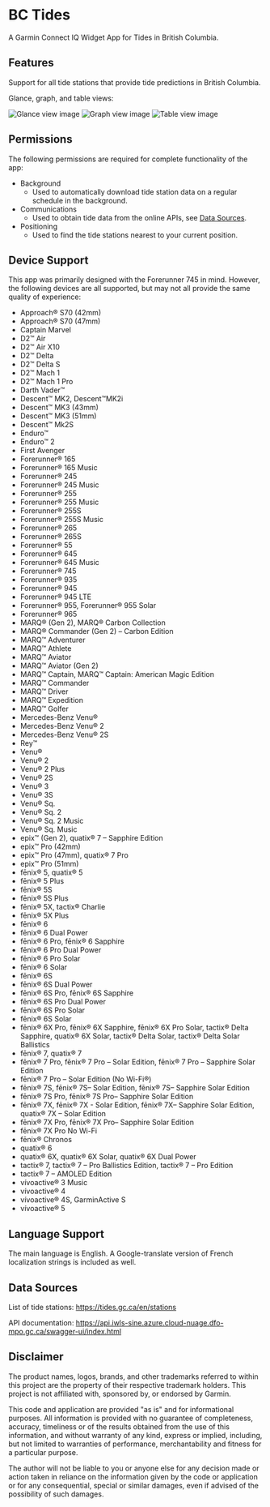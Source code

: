 # BC Tides

A Garmin Connect IQ Widget App for Tides in British Columbia.

## Features

Support for all tide stations that provide tide predictions in British Columbia.

Glance, graph, and table views:

![Glance view image](doc/img/yvr_tide_glance_full.png)
![Graph view image](doc/img/yvr_tide_graph_full.png)
![Table view image](doc/img/yvr_tide_table_full.png)


## Permissions

The following permissions are required for complete functionality of the app:
 * Background
   - Used to automatically download tide station data on a regular schedule in the background. 
 * Communications
   - Used to obtain tide data from the online APIs, see [Data Sources](#data-sources).
 * Positioning
   - Used to find the tide stations nearest to your current position.

## Device Support

This app was primarily designed with the Forerunner 745 in mind.  However, the following devices are all supported, but may not all provide the same quality of experience:

 * Approach® S70 (42mm)
 * Approach® S70 (47mm)
 * Captain Marvel
 * D2™ Air
 * D2™ Air X10
 * D2™ Delta
 * D2™ Delta S
 * D2™ Mach 1
 * D2™ Mach 1 Pro
 * Darth Vader™
 * Descent™ MK2, Descent™MK2i
 * Descent™ MK3 (43mm)
 * Descent™ MK3 (51mm)
 * Descent™ Mk2S
 * Enduro™
 * Enduro™ 2
 * First Avenger
 * Forerunner® 165
 * Forerunner® 165 Music
 * Forerunner® 245
 * Forerunner® 245 Music
 * Forerunner® 255
 * Forerunner® 255 Music
 * Forerunner® 255S
 * Forerunner® 255S Music
 * Forerunner® 265
 * Forerunner® 265S
 * Forerunner® 55
 * Forerunner® 645
 * Forerunner® 645 Music
 * Forerunner® 745
 * Forerunner® 935
 * Forerunner® 945
 * Forerunner® 945 LTE
 * Forerunner® 955, Forerunner® 955 Solar
 * Forerunner® 965
 * MARQ® (Gen 2), MARQ® Carbon Collection
 * MARQ® Commander (Gen 2) – Carbon Edition
 * MARQ™ Adventurer
 * MARQ™ Athlete
 * MARQ™ Aviator
 * MARQ™ Aviator (Gen 2)
 * MARQ™ Captain, MARQ™ Captain: American Magic Edition
 * MARQ™ Commander
 * MARQ™ Driver
 * MARQ™ Expedition
 * MARQ™ Golfer
 * Mercedes-Benz Venu®
 * Mercedes-Benz Venu® 2
 * Mercedes-Benz Venu® 2S
 * Rey™
 * Venu®
 * Venu® 2
 * Venu® 2 Plus
 * Venu® 2S
 * Venu® 3
 * Venu® 3S
 * Venu® Sq.
 * Venu® Sq. 2
 * Venu® Sq. 2 Music
 * Venu® Sq. Music
 * epix™ (Gen 2), quatix® 7 – Sapphire Edition
 * epix™ Pro (42mm)
 * epix™ Pro (47mm), quatix® 7 Pro
 * epix™ Pro (51mm)
 * fēnix® 5, quatix® 5
 * fēnix® 5 Plus
 * fēnix® 5S
 * fēnix® 5S Plus
 * fēnix® 5X, tactix® Charlie
 * fēnix® 5X Plus
 * fēnix® 6
 * fēnix® 6 Dual Power
 * fēnix® 6 Pro, fēnix® 6 Sapphire
 * fēnix® 6 Pro Dual Power
 * fēnix® 6 Pro Solar
 * fēnix® 6 Solar
 * fēnix® 6S
 * fēnix® 6S Dual Power
 * fēnix® 6S Pro, fēnix® 6S Sapphire
 * fēnix® 6S Pro Dual Power
 * fēnix® 6S Pro Solar
 * fēnix® 6S Solar
 * fēnix® 6X Pro, fēnix® 6X Sapphire, fēnix® 6X Pro Solar, tactix® Delta Sapphire, quatix® 6X Solar, tactix® Delta Solar, tactix® Delta Solar Ballistics
 * fēnix® 7, quatix® 7
 * fēnix® 7 Pro, fēnix® 7 Pro – Solar Edition, fēnix® 7 Pro – Sapphire Solar Edition
 * fēnix® 7 Pro – Solar Edition (No Wi-Fi®)
 * fēnix® 7S, fēnix® 7S– Solar Edition, fēnix® 7S– Sapphire Solar Edition
 * fēnix® 7S Pro, fēnix® 7S Pro– Sapphire Solar Edition
 * fēnix® 7X, fēnix® 7X - Solar Edition, fēnix® 7X– Sapphire Solar Edition, quatix® 7X – Solar Edition
 * fēnix® 7X Pro, fēnix® 7X Pro– Sapphire Solar Edition
 * fēnix® 7X Pro No Wi-Fi
 * fēnix® Chronos
 * quatix® 6
 * quatix® 6X, quatix® 6X Solar, quatix® 6X Dual Power
 * tactix® 7, tactix® 7 – Pro Ballistics Edition, tactix® 7 – Pro Edition
 * tactix® 7 – AMOLED Edition
 * vívoactive® 3 Music
 * vívoactive® 4
 * vívoactive® 4S, GarminActive S
 * vívoactive® 5

## Language Support

The main language is English.  A Google-translate version of French localization strings is included as well.

## Data Sources
List of tide stations:
https://tides.gc.ca/en/stations

API documentation:
https://api.iwls-sine.azure.cloud-nuage.dfo-mpo.gc.ca/swagger-ui/index.html

## Disclaimer
The product names, logos, brands, and other trademarks referred to within this
project are the property of their respective trademark holders.  This project
is not affiliated with, sponsored by, or endorsed by Garmin.

This code and application are provided "as is" and for informational purposes.
All information is provided with no guarantee of completeness, accuracy,
timeliness or of the results obtained from the use of this information, and
without warranty of any kind, express or implied, including, but not limited to
warranties of performance, merchantability and fitness for a particular purpose.

The author will not be liable to you or anyone else for any decision made or
action taken in reliance on the information given by the code or application or
for any consequential, special or similar damages, even if advised of the
possibility of such damages.  